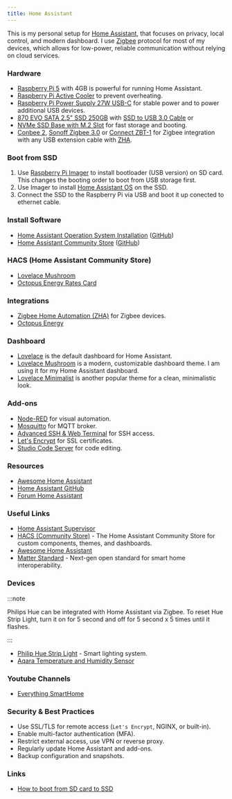 ```yaml
---
title: Home Assistant
---
```


This is my personal setup for [Home Assistant](https://www.home-assistant.io/), that focuses on privacy, local control, and modern dashboard. I use [Zigbee](https://en.wikipedia.org/wiki/Zigbee) protocol for most of my devices, which allows for low-power, reliable communication without relying on cloud services.

### Hardware

- [Raspberry Pi 5](https://www.raspberrypi.com/products/raspberry-pi-5/) with 4GB is powerful for running Home Assistant.
- [Raspberry Pi Active Cooler](https://www.raspberrypi.com/products/active-cooler/) to prevent overheating.
- [Raspberry Pi Power Supply 27W USB-C](https://www.raspberrypi.com/products/power-supply/) for stable power and to power additional USB devices.
- [870 EVO SATA 2.5" SSD 250GB](https://www.samsung.com/uk/memory-storage/sata-ssd/870-evo-250gb-sata-3-2-5-ssd-mz-77e250b-eu/) with [SSD to USB 3.0 Cable](https://thepihut.com/products/ssd-to-usb-3-0-cable-for-raspberry-pi) or
- [NVMe SSD Base with M.2 Slot](https://shop.pimoroni.com/products/nvme-base?variant=41219587178579) for fast storage and booting.
- [Conbee 2](https://phoscon.de/en/conbee2), [Sonoff Zigbee 3.0](https://sonoff.tech/products/sonoff-zigbee-3-0-usb-dongle-plus-zbdongle-p) or [Connect ZBT-1](https://www.home-assistant.io/connectzbt1/) for Zigbee integration with any USB extension cable with [ZHA](https://www.home-assistant.io/integrations/zha/).

### Boot from SSD

1. Use [Raspberry Pi Imager](https://www.raspberrypi.com/software/) to install bootloader (USB version) on SD card. This changes the booting order to boot from USB storage first.
2. Use Imager to install [Home Assistant OS](https://www.home-assistant.io/installation/raspberrypi) on the SSD.
3. Connect the SSD to the Raspberry Pi via USB and boot it up conected to ethernet cable.

### Install Software

- [Home Assistant Operation System Installation](https://www.home-assistant.io/installation/) ([GitHub](https://github.com/home-assistant/home-assistant.io))
- [Home Assistant Community Store](https://www.hacs.xyz/) ([GitHub](https://github.com/hacs/integration))

### HACS (Home Assistant Community Store)

- [Lovelace Mushroom](https://github.com/piitaya/lovelace-mushroom)
- [Octopus Energy Rates Card](https://github.com/lozzd/octopus-energy-rates-card)

### Integrations

- [Zigbee Home Automation (ZHA)](https://www.home-assistant.io/integrations/zha/) for Zigbee devices.
- [Octopus Energy](https://bottlecapdave.github.io/HomeAssistant-OctopusEnergy/)

### Dashboard

- [Lovelace](https://www.home-assistant.io/lovelace/) is the default dashboard for Home Assistant.
- [Lovelace Mushroom](https://github.com/piitaya/lovelace-mushroom) is a modern, customizable dashboard theme. I am using it for my Home Assistant dashboard.
- [Lovelace Minimalist](https://ui-lovelace-minimalist.github.io/UI/) is another popular theme for a clean, minimalistic look.

### Add-ons

- [Node-RED](https://nodered.org/) for visual automation.
- [Mosquitto](https://mosquitto.org/) for MQTT broker.
- [Advanced SSH & Web Terminal](https://github.com/hassio-addons/addon-ssh) for SSH access.
- [Let's Encrypt](https://letsencrypt.org/) for SSL certificates.
- [Studio Code Server](https://github.com/hassio-addons/addon-vscode) for code editing.

### Resources

- [Awesome Home Assistant](https://github.com/frenck/awesome-home-assistant)
- [Home Assistant GitHub](https://github.com/home-assistant/core)
- [Forum Home Assistant](https://community.home-assistant.io/)

### Useful Links

- [Home Assistant Supervisor](https://github.com/home-assistant/supervisor)
- [HACS (Community Store)](https://hacs.xyz/) - The Home Assistant Community Store for custom components, themes, and dashboards.
- [Awesome Home Assistant](https://www.awesome-ha.com/)
- [Matter Standard](https://csa-iot.org/all-solutions/matter/) - Next-gen open standard for smart home interoperability.

### Devices

:::note

Philips Hue can be integrated with Home Assistant via Zigbee.
To reset Hue Strip Light, turn it on for 5 second and off for 5 second x 5 times until it flashes.

:::

- [Philip Hue Strip Light](https://www.philips-hue.com/en-gb/products/smart-light-strips) - Smart lighting system.
- [Aqara Temperature and Humidity Sensor](https://www.aqara.com/eu/product/temperature-humidity-sensor/)

### Youtube Channels

- [Everything SmartHome](https://www.youtube.com/@EverythingSmartHome)

### Security & Best Practices

- Use SSL/TLS for remote access (`Let's Encrypt`, NGINX, or built-in).
- Enable multi-factor authentication (MFA).
- Restrict external access, use VPN or reverse proxy.
- Regularly update Home Assistant and add-ons.
- Backup configuration and snapshots.

### Links

- [How to boot from SD card to SSD](https://adam.ac/blog/raspberry-pi-home-assistant-from-sd-card-to-ssd/amp/)
